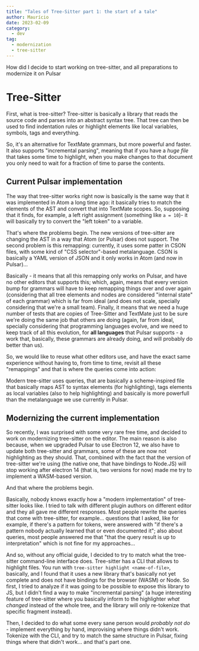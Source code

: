 ```yaml
---
title: "Tales of Tree-Sitter part 1: the start of a tale"
author: Maurício
date: 2023-02-09
category:
  - dev
tag:
  - modernization
  - tree-sitter
---
```


How did I decide to start working on tree-sitter, and all preparations to
modernize it on Pulsar

<!-- more -->

# Tree-Sitter

First, what is tree-sitter? Tree-sitter is basically a library that reads the
source code and parses into an abstract syntax tree. That tree can then be used
to find indentation rules or highlight elements like local variables, symbols,
tags and everything.

So, it's an alternative for TextMate grammars, but more powerful and faster. It
also supports "incremental parsing", meaning that if you have a _huge file_ that
takes some time to highlight, when you make changes to that document you only
need to wait for a fraction of time to parse the contents.

## Current Pulsar implementation

The way that tree-sitter works right now is basically is the same way that it
was implemented in Atom a long time ago: it basically tries to match the
elements of the AST and convert that into TextMate scopes. So, supposing that it
finds, for example, a left right assignment (something like `a = 10`)- it will
basically try to convert the "left token" to a variable.

That's where the problems begin. The new versions of tree-sitter are changing
the AST in a way that Atom (or Pulsar) does not support. The second problem is
this remapping: currently, it uses some patter in CSON files, with some kind of
"CSS selector"-based metalanguage. CSON is basically a YAML version of JSON and
it only works in Atom (and now in Pulsar)...

Basically - it means that all this remapping only works on Pulsar, and have no
other editors that supports this; which, again, means that every version bump for
grammars will have to keep remapping things over and over again (considering
that all tree elements and nodes are considered "internal state" of each
grammar) which is far from ideal (and does not scale, specially considering that
we're a small team). Finally, it means that we need a huge number of tests that
are copies of Tree-Sitter and TextMate just to be sure we're doing the same job
that others are doing (again, far from ideal, specially considering that
programming languages evolve, and we need to keep track of all this evolution,
for **all languages** that Pulsar supports - a work that, basically, these
grammars are already doing, and will probably do better than us).

So, we would like to reuse what other editors use, and have the exact same
experience without having to, from time to time, revisit all these "remappings"
and that is where the queries come into action:

Modern tree-sitter uses queries, that are basically a scheme-inspired file that
basically maps AST to syntax elements (for highlighting), tags elements as local
variables (also to help highlighting) and basically is more powerfull than the
metalanguage we use currently in Pulsar.

## Modernizing the current implementation

So recently, I was surprised with some very rare free time, and decided to work
on modernizing tree-sitter on the editor. The main reason is also because, when
we upgraded Pulsar to use Electron 12, we also have to update both tree-sitter
and grammars, some of these are now not highlighting as they should. That,
combined with the fact that the version of tree-sitter we're using (the native
one, that have bindings to Node.JS) will stop working after electron 14 (that
is, two versions for now) made me try to implement a WASM-based version.

And that where the problems begin.

Basically, nobody knows exactly how a "modern implementation" of tree-sitter
looks like. I tried to talk with different plugin authors on different editor
and they all gave me different responses. Most people rewrite the queries that
come with tree-sitter, for example... questions that I asked, like for example,
if there's a pattern for tokens, were answered with "if there's a pattern nobody
actually learned that or even documented it"; also about queries, most people
answered me that "that the query result is up to interpretation" which is not
fine for my approaches...

And so, without any official guide, I decided to try to match what the
tree-sitter command-line interface does. Tree-sitter has a CLI that allows to
highlight files. You run with `tree-sitter highlight <name-of-file>`, basically,
and I found that it uses a new library that's basically not yet complete and
does not have bindings for the browser (WASM) or Node. So first, I tried to
analyze if it was going to be possible to expose this library to JS, but I
didn't find a way to make "incremental parsing" (a huge interesting feature of
tree-sitter where you basically inform to the highlighter _what changed_ instead
of the whole tree, and the library will only re-tokenize that specific fragment
instead).

Then, I decided to do what some every sane person would _probably not do_ -
implement everything by hand, improvising where things didn't work. Tokenize
with the CLI, and try to match the same structure in Pulsar, fixing things where
that didn't work... and that's part one.
